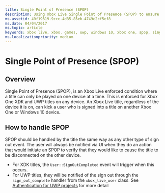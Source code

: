 ```yaml
---
title: Single Point of Presence (SPOP)
description: Using Xbox Live Single Point of Presence (SPOP) to ensure that a title is played on only a single device at a time.
ms.assetid: 40f19319-9ccc-4d35-85eb-4749c2cf5ef8
ms.date: 04/04/2017
ms.topic: article
keywords: xbox live, xbox, games, uwp, windows 10, xbox one, spop, single point of presence
ms.localizationpriority: medium
---
```

# Single Point of Presence (SPOP)

## Overview
Single Point of Presence (SPOP), is an Xbox Live enforced condition where a title can only be played on one device at a time. This is enforced for Xbox One XDK and UWP titles on any device.
An Xbox Live title, regardless of the device it is on, can kick a user who is signed into a title on another Xbox One or Windows 10 device.

## How to handle SPOP
SPOP should be handled by the title the same way as any other type of sign out event. The user will always be notified via UI when they do an action that would initiate an SPOP to verify that they would like to cause the title to be disconnected on the other device.

* For XDK titles, the `User::SignOutCompleted` event will trigger when this occurs.
* For UWP titles, they will be notified of the sign out through the `sign_out_complete` handler from the `xbox_live_user` class. See [Authentication for UWP projects](authentication-for-UWP-projects.md) for more detail
